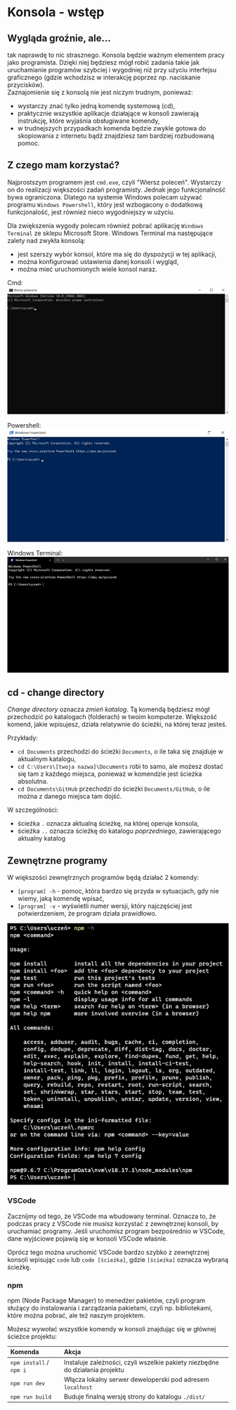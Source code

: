 # Konsola - wstęp

## Wygląda groźnie, ale...

tak naprawdę to nic strasznego. Konsola będzie ważnym elementem pracy jako programista. Dzięki niej będziesz mógł robić zadania takie jak uruchamianie programów szybciej i wygodniej niż przy użyciu interfejsu graficznego (gdzie wchodzisz w interakcję poprzez np. naciskanie przycisków).  
Zaznajomienie się z konsolą nie jest niczym trudnym, ponieważ:

- wystarczy znać tylko jedną komendę systemową (cd),
- praktycznie wszystkie aplikacje działające w konsoli zawierają instrukcję, które wyjaśnia obsługiwane komendy,
- w trudnejszych przypadkach komenda będzie zwykle gotowa do skopiowania z internetu bądź znajdziesz tam bardziej rozbudowaną pomoc.

## Z czego mam korzystać?

Najprostszym programem jest `cmd.exe`, czyli "Wiersz poleceń". Wystarczy on do realizacji większości zadań programisty. Jednak jego funkcjonalność bywa ograniczona. Dlatego na systemie Windows polecam używać programu `Windows Powershell`, który jest wzbogacony o dodatkową funkcjonalość, jest również nieco wygodniejszy w użyciu.

Dla zwiększenia wygody polecam również pobrać aplikację `Windows Terminal` ze sklepu Microsoft Store. Windows Terminal ma następujące zalety nad zwykła konsolą:

- jest szerszy wybór konsol, które ma się do dyspozycji w tej aplikacji,
- można konfigurować ustawienia danej konsoli i wygląd,
- można mieć uruchomionych wiele konsol naraz.

Cmd:
![Alt text](../assets/cmd-window.png)

Powershell:
![Alt text](../assets/powershell-window.png)

Windows Terminal:
![Alt text](../assets/windows-terminal-window.png)

## cd - change directory

*Change directory* oznacza *zmień katalog*. Tą komendą będziesz mógł przechodzić po katalogach (folderach) w twoim komputerze. Większość komend, jakie wpisujesz, działa relatywnie do ścieżki, na której teraz jesteś.

Przykłady:

- `cd Documents` przechodzi do ścieżki `Documents`, o ile taka się znajduje w aktualnym katalogu,
- `cd C:\Users\[twoja nazwa]\Documents` robi to samo, ale możesz dostać się tam z każdego miejsca, ponieważ w komendzie jest ścieżka absolutna.
- `cd Documents\GitHub` przechodzi do ścieżki `Documents/GitHub`, o ile można z danego miejsca tam dojść.

W szczególności:

- ścieżka `.` oznacza aktualną ścieżkę, na której operuje konsola,
- ścieżka `..` oznacza ścieżkę do katalogu *poprzedniego*, zawierającego aktualny katalog

## Zewnętrzne programy

W większości zewnętrznych programów będą działać 2 komendy:
- `[program] -h` - pomoc, która bardzo się przyda w sytuacjach, gdy nie wiemy, jaką komendę wpisać,
- `[program] -v` - wyświetli numer wersji, który najczęściej jest potwierdzeniem, że program działa prawidłowo.

![Alt text](../assets/npm-help.png)

### VSCode

Zacznijmy od tego, że VSCode ma wbudowany terminal. Oznacza to, że podczas pracy z VSCode nie musisz korzystać z zewnętrznej konsoli, by uruchamiać programy. Jeśli uruchomisz program bezpośrednio w VSCode, dane wyjściowe pojawią się w konsoli VSCode właśnie.

Oprócz tego można uruchomić VSCode bardzo szybko z zewnętrznej konsoli wpisując `code` lub `code [ścieżka]`, gdzie `[ścieżka]` oznacza wybraną ścieżkę.

### npm

npm (Node Package Manager) to menedżer pakietów, czyli program służący do instalowania i zarządzania pakietami, czyli np. bibliotekami, które można pobrać, ale też naszym projektem.

Możesz wywołać wszystkie komendy w konsoli znajdując się w głównej ścieżce projektu:

| Komenda                 | Akcja                                                                        |
| :---------------------- | :--------------------------------------------------------------------------- |
| `npm install` / `npm i` | Instaluje zależności, czyli wszelkie pakiety niezbędne do działania projektu |
| `npm run dev`           | Włącza lokalny serwer deweloperski pod adresem `localhost`                   |
| `npm run build`         | Buduje finalną wersję strony do katalogu `./dist/`                           |
